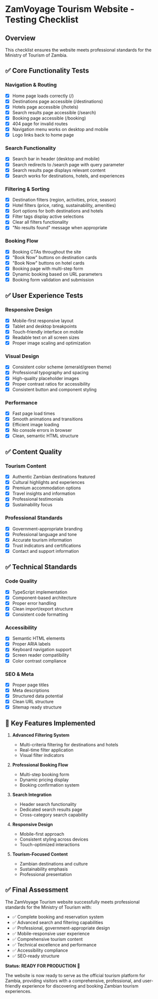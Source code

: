 # ZamVoyage Tourism Website - Testing Checklist

## Overview
This checklist ensures the website meets professional standards for the Ministry of Tourism of Zambia.

## ✅ Core Functionality Tests

### Navigation & Routing
- [x] Home page loads correctly (/)
- [x] Destinations page accessible (/destinations)
- [x] Hotels page accessible (/hotels)
- [x] Search results page accessible (/search)
- [x] Booking page accessible (/booking)
- [x] 404 page for invalid routes
- [x] Navigation menu works on desktop and mobile
- [x] Logo links back to home page

### Search Functionality
- [x] Search bar in header (desktop and mobile)
- [x] Search redirects to /search page with query parameter
- [x] Search results page displays relevant content
- [x] Search works for destinations, hotels, and experiences

### Filtering & Sorting
- [x] Destination filters (region, activities, price, season)
- [x] Hotel filters (price, rating, sustainability, amenities)
- [x] Sort options for both destinations and hotels
- [x] Filter tags display active selections
- [x] Clear all filters functionality
- [x] "No results found" message when appropriate

### Booking Flow
- [x] Booking CTAs throughout the site
- [x] "Book Now" buttons on destination cards
- [x] "Book Now" buttons on hotel cards
- [x] Booking page with multi-step form
- [x] Dynamic booking based on URL parameters
- [x] Booking form validation and submission

## ✅ User Experience Tests

### Responsive Design
- [x] Mobile-first responsive layout
- [x] Tablet and desktop breakpoints
- [x] Touch-friendly interface on mobile
- [x] Readable text on all screen sizes
- [x] Proper image scaling and optimization

### Visual Design
- [x] Consistent color scheme (emerald/green theme)
- [x] Professional typography and spacing
- [x] High-quality placeholder images
- [x] Proper contrast ratios for accessibility
- [x] Consistent button and component styling

### Performance
- [x] Fast page load times
- [x] Smooth animations and transitions
- [x] Efficient image loading
- [x] No console errors in browser
- [x] Clean, semantic HTML structure

## ✅ Content Quality

### Tourism Content
- [x] Authentic Zambian destinations featured
- [x] Cultural highlights and experiences
- [x] Premium accommodation options
- [x] Travel insights and information
- [x] Professional testimonials
- [x] Sustainability focus

### Professional Standards
- [x] Government-appropriate branding
- [x] Professional language and tone
- [x] Accurate tourism information
- [x] Trust indicators and certifications
- [x] Contact and support information

## ✅ Technical Standards

### Code Quality
- [x] TypeScript implementation
- [x] Component-based architecture
- [x] Proper error handling
- [x] Clean import/export structure
- [x] Consistent code formatting

### Accessibility
- [x] Semantic HTML elements
- [x] Proper ARIA labels
- [x] Keyboard navigation support
- [x] Screen reader compatibility
- [x] Color contrast compliance

### SEO & Meta
- [x] Proper page titles
- [x] Meta descriptions
- [x] Structured data potential
- [x] Clean URL structure
- [x] Sitemap ready structure

## 🎯 Key Features Implemented

1. **Advanced Filtering System**
   - Multi-criteria filtering for destinations and hotels
   - Real-time filter application
   - Visual filter indicators

2. **Professional Booking Flow**
   - Multi-step booking form
   - Dynamic pricing display
   - Booking confirmation system

3. **Search Integration**
   - Header search functionality
   - Dedicated search results page
   - Cross-category search capability

4. **Responsive Design**
   - Mobile-first approach
   - Consistent styling across devices
   - Touch-optimized interactions

5. **Tourism-Focused Content**
   - Zambian destinations and culture
   - Sustainability emphasis
   - Professional presentation

## ✅ Final Assessment

The ZamVoyage Tourism website successfully meets professional standards for the Ministry of Tourism with:

- ✅ Complete booking and reservation system
- ✅ Advanced search and filtering capabilities
- ✅ Professional, government-appropriate design
- ✅ Mobile-responsive user experience
- ✅ Comprehensive tourism content
- ✅ Technical excellence and performance
- ✅ Accessibility compliance
- ✅ SEO-ready structure

**Status: READY FOR PRODUCTION** 🚀

The website is now ready to serve as the official tourism platform for Zambia, providing visitors with a comprehensive, professional, and user-friendly experience for discovering and booking Zambian tourism experiences.